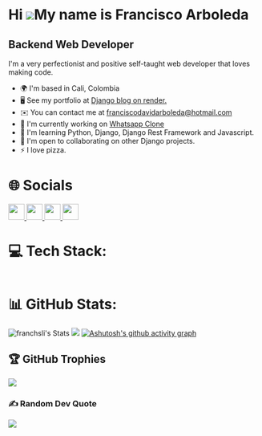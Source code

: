 Hi ![](https://user-images.githubusercontent.com/18350557/176309783-0785949b-9127-417c-8b55-ab5a4333674e.gif)My name is Francisco Arboleda
==========================================================================================================================================

Backend Web Developer
---------------------

I'm a very perfectionist and positive self-taught web developer that loves making code.

* 🌍  I'm based in Cali, Colombia
* 🖥️  See my portfolio at [Django blog on render.](http://simple-blog-q83h.onrender.com)
* ✉️  You can contact me at [franciscodavidarboleda@hotmail.com](mailto:franciscodavidarboleda@hotmail.com)
* 🚀  I'm currently working on [Whatsapp Clone](https://github.com/franchsli/whatsapp_clone_django)
* 🧠  I'm learning Python, Django, Django Rest Framework and Javascript.
* 🤝  I'm open to collaborating on other Django projects.
* ⚡  I love pizza.



# 🌐 Socials

<p align="left"> <a href="https://discord.com/users/377975476628750337" target="_blank" rel="noreferrer">
        <picture>
            <source media="(prefers-color-scheme: dark)" 
            srcset="https://raw.githubusercontent.com/danielcranney/readme-generator/main/public/icons/socials/discord.svg" />
            <source media="(prefers-color-scheme: light)"
                srcset="https://raw.githubusercontent.com/danielcranney/readme-generator/main/public/icons/socials/discord.svg" />
            <img src="https://raw.githubusercontent.com/danielcranney/readme-generator/main/public/icons/socials/discord.svg"
                width="32" height="32" />
        </picture>
    </a> <a href="https://www.github.com/franchsli" target="_blank" rel="noreferrer">
        <picture>
            <source media="(prefers-color-scheme: dark)"
                srcset="https://raw.githubusercontent.com/danielcranney/readme-generator/main/public/icons/socials/github-dark.svg" />
            <source media="(prefers-color-scheme: light)"
                srcset="https://raw.githubusercontent.com/danielcranney/readme-generator/main/public/icons/socials/github.svg" />
            <img src="https://raw.githubusercontent.com/danielcranney/readme-generator/main/public/icons/socials/github.svg"
                width="32" height="32" />
        </picture>
    </a> <a href="http://www.instagram.com/franchslimon/" target="_blank" rel="noreferrer">
        <picture>
            <source media="(prefers-color-scheme: dark)" 
            srcset="https://raw.githubusercontent.com/danielcranney/readme-generator/main/public/icons/socials/instagram.svg" />
            <source media="(prefers-color-scheme: light)"
                srcset="https://raw.githubusercontent.com/danielcranney/readme-generator/main/public/icons/socials/instagram.svg" />
            <img src="https://raw.githubusercontent.com/danielcranney/readme-generator/main/public/icons/socials/instagram.svg"
                width="32" height="32" />
        </picture>
    </a> <a href="https://www.linkedin.com/in/francisco-arboleda-8b5057283" target="_blank" rel="noreferrer">
        <picture>
            <source media="(prefers-color-scheme: dark)"
                srcset="https://raw.githubusercontent.com/danielcranney/readme-generator/main/public/icons/socials/linkedin-dark.svg" />
            <source media="(prefers-color-scheme: light)"
                srcset="https://raw.githubusercontent.com/danielcranney/readme-generator/main/public/icons/socials/linkedin.svg" />
            <img src="https://raw.githubusercontent.com/danielcranney/readme-generator/main/public/icons/socials/linkedin.svg"
                width="32" height="32" />
        </picture>
    </a></p>


# 💻 Tech Stack:
<p align="left">
<img src="https://skillicons.dev/icons?i=git,python,js,html,css,bootstrap,postgresql,django,htmx" alt="">
</p>

# 📊 GitHub Stats:
![franchsli's Stats](https://github-readme-stats.vercel.app/api?username=franchsli&theme=dark&show_icons=true&hide_border=true&count_private=true)
<a href="http://www.github.com/franchsli"><img src="https://github-readme-streak-stats.herokuapp.com/?user=franchsli&stroke=ffffff&background=151515&ring=22c55e&fire=22c55e&currStreakNum=ffffff&currStreakLabel=22c55e&sideNums=ffffff&sideLabels=ffffff&dates=ffffff&hide_border=true" /></a>
[![Ashutosh's github activity graph](https://github-readme-activity-graph.vercel.app/graph?username=franchsli&bg_color=151515&color=fefefe&line=00ebc4&point=11d48a&area=true&hide_border=true)](https://github.com/ashutosh00710/github-readme-activity-graph)

## 🏆 GitHub Trophies
![](https://github-profile-trophy.vercel.app/?username=franchsli&theme=radical&no-frame=false&no-bg=true&margin-w=4)

### ✍️ Random Dev Quote
![](https://quotes-github-readme.vercel.app/api?type=horizontal&theme=dark)

<!-- Proudly created with GPRM ( https://gprm.itsvg.in ) 
### 🔝 Top Contributed Repo

![](https://github-readme-stats.vercel.app/api?username=franchsli&theme=dark&hide_border=false&include_all_commits=false&count_private=false)<br/>
![](https://github-contributor-stats.vercel.app/api?username=franchsli&limit=5&theme=dark&combine_all_yearly_contributions=true)
![](https://github-readme-stats.vercel.app/api/top-langs/?username=franchsli&theme=dark&hide_border=false&include_all_commits=true&count_private=true&layout=compact)
-->






